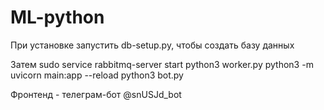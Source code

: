 # ML-python
При установке запустить db-setup.py, чтобы создать базу данных

Затем
sudo service rabbitmq-server start
python3 worker.py
python3 -m uvicorn main:app --reload
python3 bot.py

Фронтенд - телеграм-бот @snUSJd_bot
